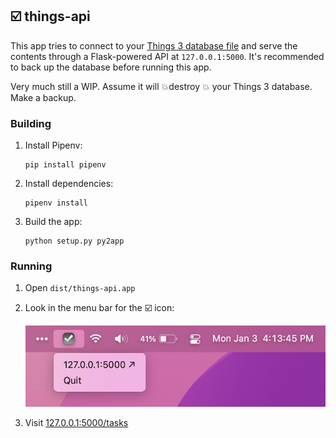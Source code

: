 ## ☑️ things-api

This app tries to connect to your [Things 3 database file][1] and serve the 
contents through a Flask-powered API at `127.0.0.1:5000`. It's recommended to
back up the database before running this app.

Very much still a WIP. Assume it will :boom:destroy :boom: your Things 3 
database. Make a backup. 

### Building

1. Install Pipenv:

    ```console
    pip install pipenv
    ```
   
2. Install dependencies:

    ```console
    pipenv install
    ```

3. Build the app:
    ```console
    python setup.py py2app
    ```

### Running

1. Open `dist/things-api.app`

2. Look in the menu bar for the ☑️ icon:

   ![things-api in menu bar](img/menu-bar.png "things-api in MacOS menu bar")

3. Visit [127.0.0.1:5000/tasks](http://127.0.0.1/tasks)

[1]: https://culturedcode.com/things/support/articles/2982272/#get-the-things-3-database-file
